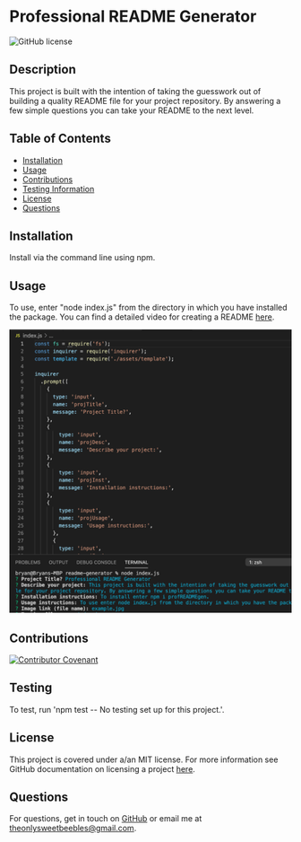 
# Professional README Generator
![GitHub license](https://img.shields.io/badge/license-MIT-brightgreen.svg)

## Description
This project is built with the intention of taking the guesswork out of building a quality README file for your project repository. By answering a few simple questions you can take your README to the next level.
## Table of Contents
- [Installation](#installation)
- [Usage](#usage)
- [Contributions](#contributions)
- [Testing Information](#testing)
- [License](#license)
- [Questions](#questions)
## Installation
Install via the command line using npm.
## Usage
To use, enter "node index.js" from the directory in which you have installed the package.  You can find a detailed video for creating a README [here](https://youtu.be/5iOFvA3ygn0).

![alt text](assets/images/example.png)

## Contributions
[![Contributor Covenant](https://img.shields.io/badge/Contributor%20Covenant-2.0-4baaaa.svg)](code_of_conduct.md)

## Testing
To test, run 'npm test -- No testing set up for this project.'.

## License
This project is covered under a/an MIT license. For more information see GitHub documentation on licensing a project [here](https://docs.github.com/en/communities/setting-up-your-project-for-healthy-contributions/adding-a-license-to-a-repository).

## Questions
​For questions, get in touch on [GitHub](https://github.com/bryan-barnes12/) or email me at [theonlysweetbeebles@gmail.com](mailto:theonlysweetbeebles@gmail.com).
    